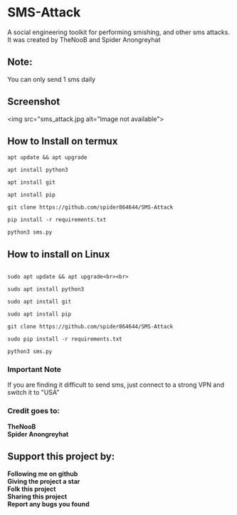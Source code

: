 # SMS-Attack
A social engineering toolkit for performing smishing, and other sms attacks. <br>
It was created by TheNooB and Spider Anongreyhat<br>

## Note:
You can only send 1 sms daily

## Screenshot
<img src="sms_attack.jpg alt="Image not available">

## How to Install on termux
```
apt update && apt upgrade

apt install python3

apt install git

apt install pip

git clone https://github.com/spider864644/SMS-Attack

pip install -r requirements.txt

python3 sms.py

```

## How to install on Linux

```

sudo apt update && apt upgrade<br><br>

sudo apt install python3

sudo apt install git

sudo apt install pip

git clone https://github.com/spider864644/SMS-Attack

sudo pip install -r requirements.txt

python3 sms.py

```

### Important Note

If you are finding it difficult to send sms, just connect to a strong VPN and switch it to "USA"

### Credit goes to:
<b>TheNooB<br>
Spider Anongreyhat</b>

## Support this project by:
<b>
Following me on github<br>
Giving the project a star<br>
Folk this project<br>
Sharing this project<br>
Report any bugs you found

</b>
